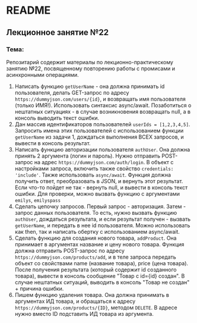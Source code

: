 # README

## Лекционное занятие №22

### Тема:

Репозитарий содержит материалы по лекционно-практическому занятию №22, посвященному повторению работы с промисами и асинхронными операциями.

1. Написать функцию `getUserName` - она должна принимать id пользователя, делать GET-запрос по адресу `https://dummyjson.com/users/{id}`, и возвращать имя пользователя (только ИМЯ!). Использовать синтаксис async/await. Позаботиться о нештатных ситуациях - в случае возникновения возвращать null, а в консоль выводить текст ошибки.
2. Дан массив идентификаторов пользователей `userIds = [1,2,3,4,5]`. Запросить имена этих пользователей с использованием функции `getUserName` из задачи 1, дождаться выполнения ВСЕХ запросов, и вывести в консоль результат.
3. Написать функцию авторизации пользователя `authUser`. Она должна принять 2 аргумента (логин и пароль). Нужно отправить POST-запрос на адрес `https://dummyjson.com/auth/login`. В объект с настройками запроса, включить также свойство `credentials: 'include'`. Также использовать `async/await`. Функция должна получить ответ, преобразовать в JSON, и вернуть этот результат. Если что-то пойдет не так - вернуть null, и вывести в консоль текст ошибки. Для проверки, можно вызвать функцию с аргументами `emilys`, `emilyspass`
4. Сделать цепочку запросов. Первый запрос - авторизация. Затем - запрос данных пользователя. То есть, нужно вызвать функцию `authUser`, дождаться результата, и если результат получен - вызвать `getUserName`, и передать в нее id пользователя. Можно использовать как then, так и написать обертку с использованием async/await.
5. Сделать функцию для создания нового товара, `addProduct`. Она принимает в аргументах название и цену нового товара. Функция должна отправить POST-запрос по адресу `https://dummyjson.com/products/add`, и в теле запроса передать объект со свойствами name (название товара), price (цена товара). После получения результата (который содержит id созданного товара), вывести в консоль сообщение "Товар с id={id} создан". В случае нештатных ситуаций, выводить в консоль "Товар не создан" + причина ошибки.
6. Пишем функцию удаления товара. Она должна принимать в аргументах ИД товара, и обращаться к адресу `https://dummyjson.com/products/{ID}`, методом `DELETE`. В адресе нужно вместо ID подставить ИД товара из аргумента.